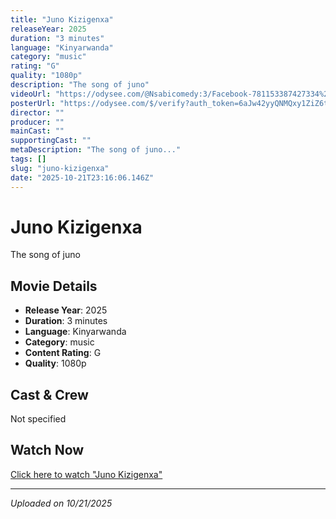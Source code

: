 ```yaml
---
title: "Juno Kizigenxa"
releaseYear: 2025
duration: "3 minutes"
language: "Kinyarwanda"
category: "music"
rating: "G"
quality: "1080p"
description: "The song of juno"
videoUrl: "https://odysee.com/@Nsabicomedy:3/Facebook-781153387427334%28480P_SD%29:e"
posterUrl: "https://odysee.com/$/verify?auth_token=6aJw42yyQNMQxy1ZiZ6tN7LudMDSHHoC&email=burnac54321%40gmail.com&needs_recaptcha=false&verification_token=GHDL6ja9jB7g2Dek9tZQZV5k9RcGhxCu"
director: ""
producer: ""
mainCast: ""
supportingCast: ""
metaDescription: "The song of juno..."
tags: []
slug: "juno-kizigenxa"
date: "2025-10-21T23:16:06.146Z"
---
```


# Juno Kizigenxa

The song of juno

## Movie Details

- **Release Year**: 2025
- **Duration**: 3 minutes
- **Language**: Kinyarwanda
- **Category**: music
- **Content Rating**: G
- **Quality**: 1080p

## Cast & Crew

Not specified

## Watch Now

[Click here to watch "Juno Kizigenxa"](https://odysee.com/@Nsabicomedy:3/Facebook-781153387427334%28480P_SD%29:e)

---

*Uploaded on 10/21/2025*
